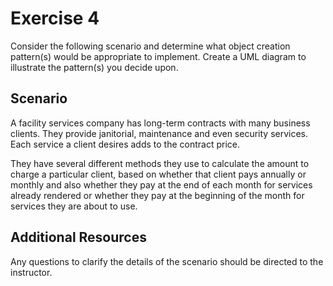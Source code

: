 Exercise 4
==========

Consider the following scenario and determine what object creation pattern(s) would be appropriate to implement. Create a UML diagram to illustrate the pattern(s) you decide upon.


## Scenario

A facility services company has long-term contracts with many business clients. They provide janitorial, maintenance and even security services. Each service a client desires adds to the contract price.

They have several different methods they use to calculate the amount to charge a particular client, based on whether that client pays annually or monthly and also whether they pay at the end of each month for services already rendered or whether they pay at the beginning of the month for services they are about to use.


## Additional Resources

Any questions to clarify the details of the scenario should be directed to the instructor.
